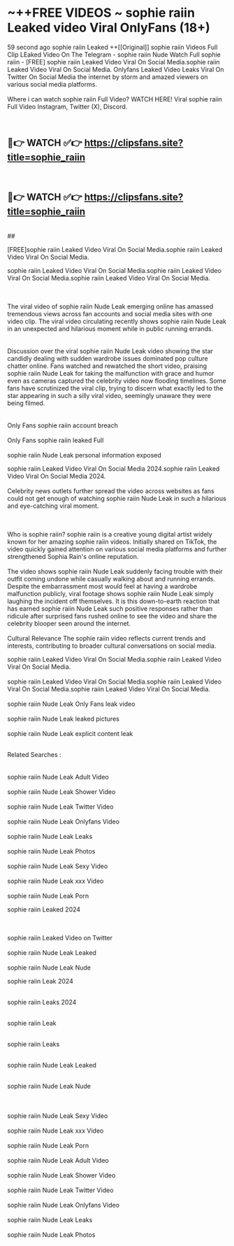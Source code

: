 # ~++FREE VIDEOS ~ sophie raiin Leaked video Viral OnlyFans (18+)<br>


59 second ago sophie raiin Leaked ++[[Original]] sophie raiin Videos Full Clip LEaked Video On The Telegram  - sophie raiin Nude  Watch Full sophie raiin - [FREE] sophie raiin Leaked Video Viral On Social Media.sophie raiin Leaked Video Viral On Social Media.   Onlyfans Leaked Video Leaks Viral On Twitter On Social Media the internet by storm and amazed viewers on various social media platforms. <br><br>
Where i can watch sophie raiin Full Video? WATCH HERE! Viral sophie raiin Full Video Instagram, Twitter (X), Discord. <br>


 <br>

##  🔴👉 WATCH ✅👉  <a href="https://clipsfans.site?title=sophie_raiin&ref=git">https://clipsfans.site?title=sophie_raiin</a> <br>
  <br>

##  🔴👉 WATCH ✅👉  <a href="https://clipsfans.site?title=sophie_raiin&ref=git">https://clipsfans.site?title=sophie_raiin</a> <br>
  <br>
  ##



[FREE]sophie raiin Leaked Video Viral On Social Media.sophie raiin Leaked Video Viral On Social Media. <br>

sophie raiin Leaked Video Viral On Social Media.sophie raiin Leaked Video Viral On Social Media.sophie raiin Leaked Video Viral On Social Media. <br>


  <br>

  <br>
The viral video of sophie raiin Nude Leak emerging online has amassed tremendous views across fan accounts and social media sites with one video clip. The viral video circulating recently shows sophie raiin Nude Leak in an unexpected and hilarious moment while in public running errands.<br>
<br>


<br>
Discussion over the viral sophie raiin Nude Leak video showing the star candidly dealing with sudden wardrobe issues dominated pop culture chatter online. Fans watched and rewatched the short video, praising sophie raiin Nude Leak for taking the malfunction with grace and humor even as cameras captured the celebrity video now flooding timelines. Some fans have scrutinized the viral clip, trying to discern what exactly led to the star appearing in such a silly viral video, seemingly unaware they were being filmed.<br>
<br>
<br> 
Only Fans sophie raiin account breach<br>
<br>
Only Fans sophie raiin leaked Full <br>
<br>
sophie raiin Nude Leak personal information exposed<br>

sophie raiin Leaked Video Viral On Social Media 2024.sophie raiin Leaked Video Viral On Social Media 2024. <br>
<br>
Celebrity news outlets further spread the video across websites as fans could not get enough of watching sophie raiin Nude Leak in such a hilarious and eye-catching viral moment.<br>
<br>

<br>
Who is sophie raiin? sophie raiin is a creative young digital artist widely known for her amazing sophie raiin videos. Initially shared on TikTok, the video quickly gained attention on various social media platforms and further strengthened Sophia Rain's online reputation.<br>
<br>
The video shows sophie raiin Nude Leak suddenly facing trouble with their outfit coming undone while casually walking about and running errands. Despite the embarrassment most would feel at having a wardrobe malfunction publicly, viral footage shows sophie raiin Nude Leak simply laughing the incident off themselves. It is this down-to-earth reaction that has earned sophie raiin Nude Leak such positive responses rather than ridicule after surprised fans rushed online to see the video and share the celebrity blooper seen around the internet.<br>
<br>
Cultural Relevance The sophie raiin video reflects current trends and interests, contributing to broader cultural conversations on social media.<br>

sophie raiin Leaked Video Viral On Social Media.sophie raiin Leaked Video Viral On Social Media.<br>
<br>
sophie raiin Leaked Video Viral On Social Media.sophie raiin Leaked Video Viral On Social Media.sophie raiin Leaked Video Viral On Social Media.<br>
<br>
sophie raiin Nude Leak Only Fans leak video<br>
<br>
sophie raiin Nude Leak leaked pictures<br>
<br>
sophie raiin Nude Leak explicit content leak<br>


<br>
Related Searches :<br>
<br>

<br>
sophie raiin Nude Leak Adult Video<br>
<br>
sophie raiin Nude Leak Shower Video<br>
<br>
sophie raiin Nude Leak Twitter Video<br>
<br>
sophie raiin Nude Leak Onlyfans Video<br>
<br>
sophie raiin Nude Leak Leaks<br>
<br>
sophie raiin Nude Leak Photos<br>

<br>
sophie raiin Nude Leak Sexy Video<br>
<br>
sophie raiin Nude Leak xxx Video<br>
<br>
sophie raiin Nude Leak Porn<br>

sophie raiin  Leaked 2024 <br> <br>
<br>

sophie raiin Leaked Video on Twitter <br>
<br>
sophie raiin Nude Leak Leaked<br>
<br>
sophie raiin Nude Leak Nude<br>


sophie raiin  Leak 2024 <br> <br>



sophie raiin  Leaks 2024 <br> <br>



 
sophie raiin  Leak<br> <br>



sophie raiin  Leaks<br> <br>


sophie raiin Nude Leak Leaked<br> <br>

sophie raiin Nude Leak Nude<br> <br>
<br> <br>
sophie raiin Nude Leak Sexy Video
<br> <br>
sophie raiin Nude Leak xxx Video
<br> <br>
sophie raiin Nude Leak Porn
<br> <br>
sophie raiin Nude Leak Adult Video
<br> <br>
sophie raiin Nude Leak Shower Video
<br> <br>
sophie raiin Nude Leak Twitter Video
<br> <br>
sophie raiin Nude Leak Onlyfans Video
<br> <br>
sophie raiin Nude Leak Leaks
<br> <br>
sophie raiin Nude Leak Photos






</p>




 



</p>










